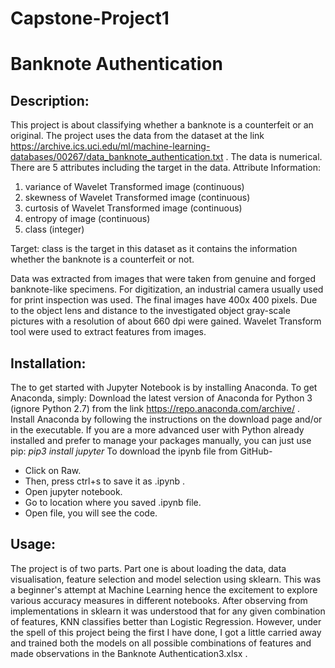 # Capstone-Project1
# Banknote Authentication

## Description:
This project is about classifying whether a banknote is a counterfeit or an original.
The project uses the data from the dataset at the link https://archive.ics.uci.edu/ml/machine-learning-databases/00267/data_banknote_authentication.txt .
The data is numerical.
There are 5 attributes including the target in the data.
Attribute Information:
1. variance of Wavelet Transformed image (continuous) 
2. skewness of Wavelet Transformed image (continuous) 
3. curtosis of Wavelet Transformed image (continuous) 
4. entropy of image (continuous) 
5. class (integer) 

Target:
class is the target in this dataset as it contains the information whether the banknote is a counterfeit or not.

Data was extracted from images that were taken from genuine and forged banknote-like specimens. 
For digitization, an industrial camera usually used for print inspection was used. 
The final images have 400x 400 pixels. Due to the object lens and distance to the investigated object gray-scale pictures 
with a resolution of about 660 dpi were gained. Wavelet Transform tool were used to extract features from images.


## Installation:
The to get started with Jupyter Notebook is by installing Anaconda.
To get Anaconda, simply:
Download the latest version of Anaconda for Python 3 (ignore Python 2.7) from the link
https://repo.anaconda.com/archive/ .
Install Anaconda by following the instructions on the download page and/or in the executable.
If you are a more advanced user with Python already installed and prefer to manage your packages manually, you can just use pip: *pip3 install jupyter*
To download the ipynb file from GitHub-
* Click on Raw.
* Then, press ctrl+s to save it as .ipynb .
* Open jupyter notebook.
* Go to location where you saved .ipynb file.
* Open file, you will see the code.


## Usage:
The project is of two parts. Part one is about loading the data, data visualisation, feature selection and model selection using sklearn.
This was a beginner's attempt at Machine Learning hence the excitement to explore various accuracy measures in different notebooks.
After observing from implementations in sklearn it was understood that for any given combination of features, KNN classifies better than
Logistic Regression.
However, under the spell of this project being the first I have done, I got a little carried away and trained both the models on all possible combinations of features and made observations in the Banknote Authentication3.xlsx .
